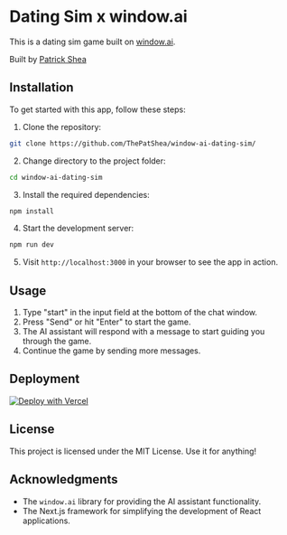 # Dating Sim x window.ai

This is a dating sim game built on [window.ai](windowai.io).

Built by [Patrick Shea](https://twitter.com/allstarpat)

## Installation

To get started with this app, follow these steps:

1. Clone the repository:

```bash
git clone https://github.com/ThePatShea/window-ai-dating-sim/
```

2. Change directory to the project folder:

```bash
cd window-ai-dating-sim
```

3. Install the required dependencies:

```bash
npm install
```

4. Start the development server:

```bash
npm run dev
```

5. Visit `http://localhost:3000` in your browser to see the app in action.

## Usage

1. Type "start" in the input field at the bottom of the chat window.
2. Press "Send" or hit "Enter" to start the game.
3. The AI assistant will respond with a message to start guiding you through the game.
4. Continue the game by sending more messages.

## Deployment

[![Deploy with Vercel](https://vercel.com/button)](https://vercel.com/new/clone?repository-url=https://github.com/ThePatShea/window-ai-dating-sim)


## License

This project is licensed under the MIT License. Use it for anything!

## Acknowledgments

- The `window.ai` library for providing the AI assistant functionality.
- The Next.js framework for simplifying the development of React applications.
